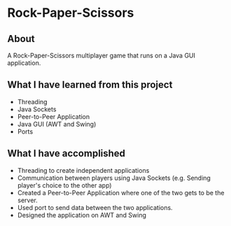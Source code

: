 # Rock-Paper-Scissors

## About
A Rock-Paper-Scissors multiplayer game that runs on a Java GUI application.

## What I have learned from this project
- Threading
- Java Sockets
- Peer-to-Peer Application
- Java GUI (AWT and Swing)
- Ports

## What I have accomplished
- Threading to create independent applications
- Communication between players using Java Sockets (e.g. Sending player's choice to the other app)
- Created a Peer-to-Peer Application where one of the two gets to be the server.
- Used port to send data between the two applications.
- Designed the application on AWT and Swing

